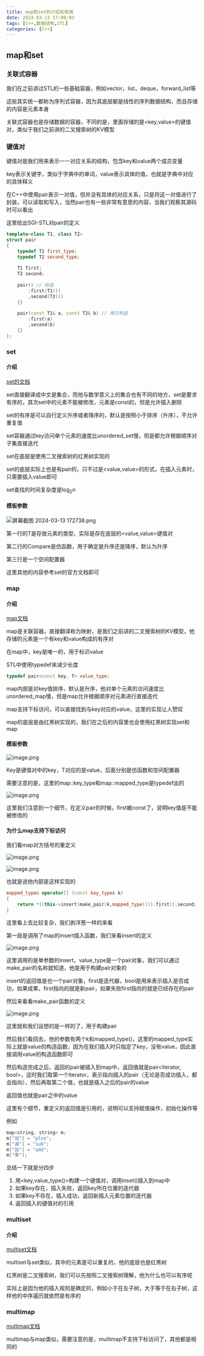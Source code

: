 ```yaml
---
title: map和set的介绍和使用
date: 2024-03-13 17:08:03
tags: [C++,数据结构,STL]
categories: [C++]
---
```




## map和set

### 关联式容器

我们在之前讲过STL的一些基础容器，例如vector，list，deque，forward_list等

这些其实统一都称为序列式容器，因为其底层都是线性的序列数据结构，而且存储的内容是元素本身

关联式容器也是存储数据的容器，不同的是，里面存储的是<key,value>的键值对，类似于我们之前讲的二叉搜索树的KV模型

### 键值对

键值对是我们用来表示一一对应关系的结构，包含key和value两个成员变量

key表示关键字，类似于字典中的单词，value表示具体的值，也就是字典中对应的具体释义

在C++中使用pair表示一对值，但并没有具体的对应关系，只是将这一对值进行了封装，可以读取和写入，当然pair也有一些非常有意思的内容，当我们观察其源码时可以看出

这里给出SGI-STL对pair的定义

```c++
template<class T1, class T2>
struct pair
{
	typedef T1 first_type;
	typedef T2 second_type;
   	
    T1 first;
    T2 second;
    
    pair() // 构造
        :first(T1())
        ,second(T2())
    {}
    
    pair(const T1& a, const T2& b) // 拷贝构造
    	:first(a)
    	,second(b)
    {}
};
```

### set

#### 介绍

[set的文档](https://legacy.cplusplus.com/reference/set/set/)

set直接翻译成中文是集合，而他与数学意义上的集合也有不同的地方，set是要求有序的，其次set中的元素不能被修改，元素是const的，但是允许插入删除

set的有序是可以自行定义升序或者降序的，默认是按照小于排序（升序），不允许重复值

set容器通过key访问单个元素的速度比unordered_set慢，但是都允许根据顺序对子集直接迭代

set在底层是使用二叉搜索树的红黑树实现的

set的底层实际上也是有pair的，只不过是<value,value>的形式，在插入元素时，只需要插入value即可

set查找的时间复杂度是$\log_2n$

#### 模板参数

![屏幕截图 2024-03-13 172738.png](https://s2.loli.net/2024/03/13/gNhVZAGJf2c9i8l.png)

第一行的T是存放元素的类型，实际是存在底层的<value,value>键值对

第二行的Compare是仿函数，用于确定是升序还是降序，默认为升序

第三行是一个空间配置器

这里其他的内容参考set的官方文档即可

### map

#### 介绍

[map文档](https://legacy.cplusplus.com/reference/map/map/)

map是关联容器，直接翻译称为映射，是我们之前讲的二叉搜索树的KV模型，他存储的元素是一个有key和value构成的有序对

在map中，key是唯一的，用于标识value

STL中使用typedef来减少长度

```cpp
typedef pair<const key, T> value_type;
```

map内部是对key值排序，默认是升序，他对单个元素的访问速度比unordered_map慢，但是map允许根据顺序对元素进行直接迭代

map支持下标访问，可以直接找到与key对应的value，这里的实现让人赞叹

map的底层是由红黑树实现的，我们在之后的内容里也会使用红黑树实现set和map

#### 模板参数

![image.png](https://s2.loli.net/2024/03/13/84eIfZYUrgpVqBs.png)

Key是键值对中的key，T对应的是value，后面分别是仿函数和空间配置器

需要注意的是，这里的map::key_type和map::mapped_type是typedef出的

![image.png](https://s2.loli.net/2024/03/13/2ngStZE4qOKkTyx.png)

这里我们注意到一个细节，在定义pair的时候，first被const了，说明key值是不能被修改的

#### 为什么map支持下标访问

我们看map对方括号的重定义

![image.png](https://s2.loli.net/2024/03/13/i9wMJVmSO7fZD6x.png)

![image.png](https://s2.loli.net/2024/03/13/Kiep9Ty1vn7kJtx.png)

也就是说他内部是这样实现的

```cpp
mapped_type& operator[] (const key_type& k)
{
    return *((this->insert(make_pair(k,mapped_type())).first)).second;
}
```

这里看上去比较复杂，我们剥洋葱一样的来看

第一层是调用了map的insert插入函数，我们来看insert的定义

![image.png](https://s2.loli.net/2024/03/13/vVWyjzTp37tsnEA.png)

这里调用的是单参数的insert，value_type是一个pair对象，我们可以通过make_pair的名称就知道，他是用于构建pair对象的

insert的返回值是也一个pair对象，first是迭代器，bool是用来表示插入是否成功，如果成果，first指向的就是新pair，如果失败first指向的就是已经存在的pair

然后来看看make_pair函数的定义

![image.png](https://s2.loli.net/2024/03/13/FkUeilswA97CYou.png)

这里就和我们设想的是一样的了，用于构建pair

然后我们看回去，他的参数有两个k和mapped_type()，这里的mapped_type实际上就是value的构造函数，因为在我们插入时只指定了key，没有value，因此直接调用value的构造函数即可

然后构造完成之后，返回的pair被插入到map中，返回值就是pair<iterator, bool>，这时我们取第一个iterator，表示指向插入的pair（无论是否成功插入，都会指向），然后再取第二个值，也就是插入之后的pair的value

返回值也就是pair之中的value

这里有个细节，重定义的返回值是引用的，说明可以支持赋值操作，初始化操作等

例如

```cpp
map<string, string> m;
m["加"] = "plus";
m["减"] = "sub";
m["加"] = "add";
m["乘"];
```



总结一下就是分四步

1. 用<key,value_type()>构建一个键值对，调用inset()插入到map中
2. 如果key存在，插入失败，返回key所在位置的迭代器
3. 如果key不存在，插入成功，返回新插入元素位置的迭代器
4. 返回插入的键值对的引用

### multiset

#### 介绍

[multiset文档](https://legacy.cplusplus.com/reference/set/multiset/)

multiset与set类似，其中的元素是可以重复的，他的底层也是红黑树

红黑树是二叉搜索树，我们可以先按照二叉搜索树理解，他为什么也可以有序呢

实际上是因为他的插入规则是确定的，例如小于在左子树，大于等于在右子树，这样他的中序遍历就依然是有序的

### multimap

[multimap文档](https://legacy.cplusplus.com/reference/map/multimap/)

multimap与map类似，需要注意的是，multimap不支持下标访问了，其他都是相同的

